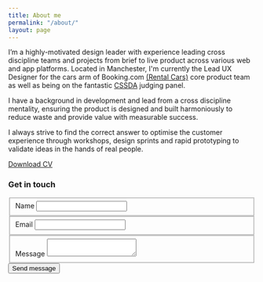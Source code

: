 ```yaml
---
title: About me
permalink: "/about/"
layout: page
---
```


I’m a highly-motivated design leader with experience leading cross discipline teams and projects from brief to live product across various web and app platforms. Located in Manchester, I'm currently the Lead UX Designer for the cars arm of Booking.com [(Rental Cars)](https://www.rentalcars.com/en/) core product team as well as being on the fantastic [CSSDA](http://www.cssdesignawards.com/) judging panel.

I have a background in development and lead from a cross discipline mentality, ensuring the product is designed and built harmoniously to reduce waste and provide value with measurable success.

<!-- ### My process -->

I always strive to find the correct answer to optimise the customer experience through workshops, design sprints and rapid prototyping to validate ideas in the hands of real people. 

<a href="https://drive.google.com/file/d/11GpMnisbihuzbBZ6io1BXjP3ZOqX-sOb/view?usp=sharing" class="btn" target="_blank">Download CV</a>

### Get in touch

<div class="contact">
  <form method="post" class="form" id="contactForm" action="https://formspree.io/hello@iamtomnewton.com">
  <div class="status"></div>

  <fieldset class="form-half">    
    <label for="name">Name</label>
    <input type="text" name="name" id="name" />
  </fieldset>

  <fieldset class="form-half">  
    <label for="email">Email</label>
    <input type="email" name="_replyto" id="email" required />
  </fieldset>

  <fieldset>  
    <label for="message" id="message-label">Message</label>
    <textarea name="message" id="message" required ></textarea>
  </fieldset>

  <input type="text" name="_gotcha" style="display:none" />

  <input type="submit" name="submit" value="Send message" class="submit-button" />
  </form>

</div> <!-- close contact -->
